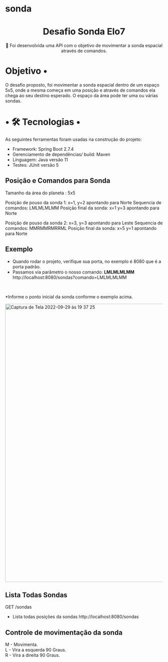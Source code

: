 # sonda

<h1 align="center">Desafio Sonda Elo7 </h1>

<p align="center"> 🚀 Foi desenvolvida uma API com o objetivo de movimentar a sonda espacial através de comandos.</p>

<p align="center">
 <h1> Objetivo • </h1>
  O desafio proposto, foi movimentar a sonda espacial dentro de um espaço 5x5, onde a mesma começa em uma posição e através de comandos ela chega ao seu destino esperado.
  O espaço da área pode ter uma ou várias sondas.
<p align="center">
 <h1>• 🛠 Tecnologias •</h1>

As seguintes ferramentas foram usadas na construção do projeto:
- Framework: Spring Boot 2.7.4
- Gerenciamento de dependências/ build: Maven 
- Linguagem: Java versão 11
- Testes: JUnit versão 5



<p align="center">


## Posição e Comandos para Sonda

Tamanho da área do planeta : 5x5

Posição de pouso da sonda 1: x=1, y=2 apontando para Norte
Sequencia de comandos: LMLMLMLMM
Posição final da sonda: x=1 y=3 apontando para Norte

Posição de pouso da sonda 2: x=3, y=3 apontando para Leste
Sequencia de comandos: MMRMMRMRRML
Posição final da sonda: x=5 y=1 apontando para Norte


## Exemplo
* Quando rodar o projeto, verifique sua porta, no exemplo é 8080 que é a porta padrão.
* Passamos via parâmetro o nosso comando: <b>LMLMLMLMM</b> <br>
http://localhost:8080/sondas?comando=LMLMLMLMM
<br>

*Informe o ponto inicial da sonda conforme o exemplo acima. <br>

<img width="889" alt="Captura de Tela 2022-09-29 às 19 37 25" src="https://user-images.githubusercontent.com/86304288/193154358-c2d19887-93d7-4fb2-95f2-158a0286692d.png">




## Lista Todas Sondas
GET /sondas

* Lista todas posições da sondas
http://localhost:8080/sondas





## Controle de movimentação da sonda
M - Movimenta. <br>
L - Vira a esquerda 90 Graus. <br>
R - Vira a direita 90 Graus. <br>

